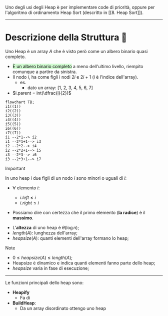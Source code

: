 Uno degli usi degli Heap è per implementare code di priorità, oppure per l'algoritmo di ordinamento Heap Sort (descritto in [[8. Heap Sort]]).
***
# Descrizione della Struttura 📃
Uno Heap è un array $A$ che è visto però come un albero binario quasi completo.
- <mark style="background: #BBFABBA6;">È un albero binario completo</mark> a meno dell'ultimo livello, riempito comunque a partire da sinistra.
- Il nodo $i$, ha come figli i nodi $2i$ e $2i+1$ ($i$ è l'indice dell'array).
	- es. 
		- dato un array: [1, 2, 3, 4, 5, 6, 7]
- $i.parent = int(\dfrac{i}{2})$
```mermaid
flowchart TB; 
i1((1))
i2((2))
i3((3))
i4((4))
i5((5))
i6((6))
i7((7))
i1 --2*1--> i2 
i1 --2*1+1--> i3
i2 --2*2--> i4
i2 --2*2+1--> i5
i3 --2*3--> i6
i3 --2*3+1--> i7
```
>[!Important]
>In uno heap i due figli di un nodo $i$ sono minori o uguali di $i$:
>- $\forall$ elemento $i$:
>	- $i.left≤i$
>	- $i.right≤i$
>
>- Possiamo dire con certezza che il primo elemento (**la radice**) è il **massimo**.

- L'**altezza** di uno heap è $θ(\log n)$;
- $length(A)$: lunghezza dell'array;
- $heapsize(A)$: quanti elementi dell'array formano lo heap;

>[!Note]
>- $0≤heapsize(A)≤length(A)$;
>- Heapsize è dinamico e indica quanti elementi fanno parte dello heap;
>-  $heapsize$ varia in fase di esecuzione;

***

Le funzioni principali dello heap sono:
- **Heapify**
	- Fa di
- **BuildHeap**:
	- Da un array disordinato ottengo uno heap